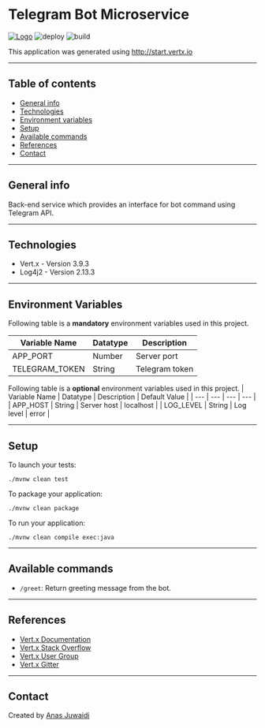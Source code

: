 # Telegram Bot Microservice

[![Logo](https://img.shields.io/badge/vert.x-3.9.3-purple.svg)](https://vertx.io")
![deploy](https://github.com/anas-didi95/vertx-telegram-bot/workflows/deploy/badge.svg?branch=main)
![build](https://github.com/anas-didi95/vertx-telegram-bot/workflows/build/badge.svg)

This application was generated using http://start.vertx.io

---

## Table of contents
* [General info](#general-info)
* [Technologies](#technologies)
* [Environment variables](#environment-variables)
* [Setup](#setup)
* [Available commands](#available-commands)
* [References](#references)
* [Contact](#contact)

---

## General info
Back-end service which provides an interface for bot command using Telegram API.

---

## Technologies
* Vert.x - Version 3.9.3
* Log4j2 - Version 2.13.3

---

## Environment Variables
Following table is a **mandatory** environment variables used in this project.

| Variable Name | Datatype | Description |
| --- | --- | --- |
| APP_PORT | Number | Server port |
| TELEGRAM_TOKEN | String | Telegram token |

Following table is a **optional** environment variables used in this project.
| Variable Name | Datatype | Description | Default Value |
| --- | --- | --- | --- |
| APP_HOST | String | Server host | localhost |
| LOG_LEVEL | String | Log level | error |

---

## Setup
To launch your tests:
```
./mvnw clean test
```

To package your application:
```
./mvnw clean package
```

To run your application:
```
./mvnw clean compile exec:java
```

---

## Available commands
* `/greet`: Return greeting message from the bot.

---

## References
* [Vert.x Documentation](https://vertx.io/docs/)
* [Vert.x Stack Overflow](https://stackoverflow.com/questions/tagged/vert.x?sort=newest&pageSize=15)
* [Vert.x User Group](https://groups.google.com/forum/?fromgroups#!forum/vertx)
* [Vert.x Gitter](https://gitter.im/eclipse-vertx/vertx-users)

---

## Contact
Created by [Anas Juwaidi](mailto:anas.didi95@gmail.com)
